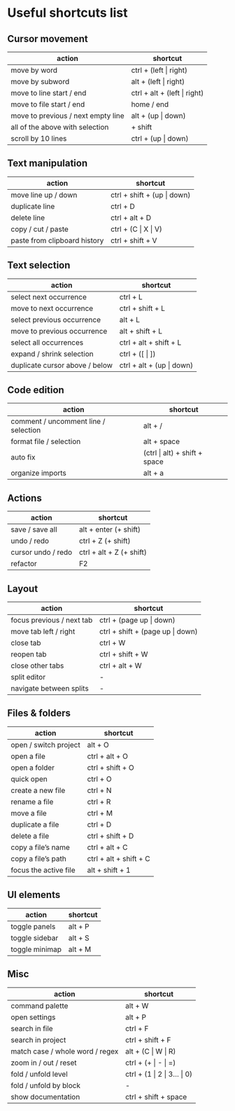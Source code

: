 # Useful shortcuts list

## Cursor movement

| action                             | shortcut                     |
|------------------------------------|------------------------------|
| move by word                       | ctrl + (left \| right)       |
| move by subword                    | alt + (left \| right)        |
| move to line start / end           | ctrl + alt + (left \| right) |
| move to file start / end           | home / end                   |
| move to previous / next empty line | alt + (up \| down)           |
| all of the above with selection    | + shift                      |
| scroll by 10 lines                 | ctrl + (up \| down)          |

## Text manipulation

| action                       | shortcut                    |
|------------------------------|-----------------------------|
| move line up / down          | ctrl + shift + (up \| down) |
| duplicate line               | ctrl + D                    |
| delete line                  | ctrl + alt + D              |
| copy / cut / paste           | ctrl + (C \| X \| V)        |
| paste from clipboard history | ctrl + shift + V            |

## Text selection

| action                         | shortcut                  |
|--------------------------------|---------------------------|
| select next occurrence         | ctrl + L                  |
| move to next occurrence        | ctrl + shift + L          |
| select previous occurrence     | alt + L                   |
| move to previous occurrence    | alt + shift + L           |
| select all occurrences         | ctrl + alt + shift + L    |
| expand / shrink selection      | ctrl + ([ \| ])           |
| duplicate cursor above / below | ctrl + alt + (up \| down) |

## Code edition

| action                               | shortcut                      |
|--------------------------------------|-------------------------------|
| comment / uncomment line / selection | alt + /                       |
| format file / selection              | alt + space                   |
| auto fix                             | (ctrl \| alt) + shift + space |
| organize imports                     | alt + a                       |

## Actions

| action             | shortcut                 |
|--------------------|--------------------------|
| save / save all    | alt + enter (+ shift)    |
| undo / redo        | ctrl + Z (+ shift)       |
| cursor undo / redo | ctrl + alt + Z (+ shift) |
| refactor           | F2                       |

## Layout

| action                    | shortcut                         |
|---------------------------|----------------------------------|
| focus previous / next tab | ctrl + (page up \| down)         |
| move tab left / right     | ctrl + shift + (page up \| down) |
| close tab                 | ctrl + W                         |
| reopen tab                | ctrl + shift + W                 |
| close other tabs          | ctrl + alt + W                   |
| split editor              | -                                |
| navigate between splits   | -                                |

## Files & folders

| action                | shortcut               |
|-----------------------|------------------------|
| open / switch project | alt + O                |
| open a file           | ctrl + alt + O         |
| open a folder         | ctrl + shift + O       |
| quick open            | ctrl + O               |
| create a new file     | ctrl + N               |
| rename a file         | ctrl + R               |
| move a file           | ctrl + M               |
| duplicate a file      | ctrl + D               |
| delete a file         | ctrl + shift + D       |
| copy a file’s name    | ctrl + alt + C         |
| copy a file’s path    | ctrl + alt + shift + C |
| focus the active file | alt + shift + 1        |

## UI elements

| action         | shortcut |
|----------------|----------|
| toggle panels  | alt + P  |
| toggle sidebar | alt + S  |
| toggle minimap | alt + M  |

## Misc

| action                          | shortcut                   |
|---------------------------------|----------------------------|
| command palette                 | alt + W                    |
| open settings                   | alt + P                    |
| search in file                  | ctrl + F                   |
| search in project               | ctrl + shift + F           |
| match case / whole word / regex | alt + (C \| W \| R)        |
| zoom in / out / reset           | ctrl + (+ \| - \| =)       |
| fold  / unfold level            | ctrl + (1 \| 2 \| 3… \| 0) |
| fold / unfold by block          | -                          |
| show documentation              | ctrl + shift + space       |
